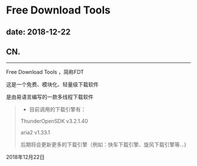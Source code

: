 # Free Download Tools
date: 2018-12-22
---
## CN.
---
Free Download Tools ，简称FDT

这是一个免费、模块化、轻量级下载软件

是由易语言编写的一款多线程下载软件

> * 目前调用的下载引擎有：
> 
> ThunderOpenSDK v3.2.1.40
> 
> aria2 v1.33.1
> 
> 后期将会更新更多的下载引擎（例如：快车下载引擎、旋风下载引擎等...)
> 

2018年12月22日
